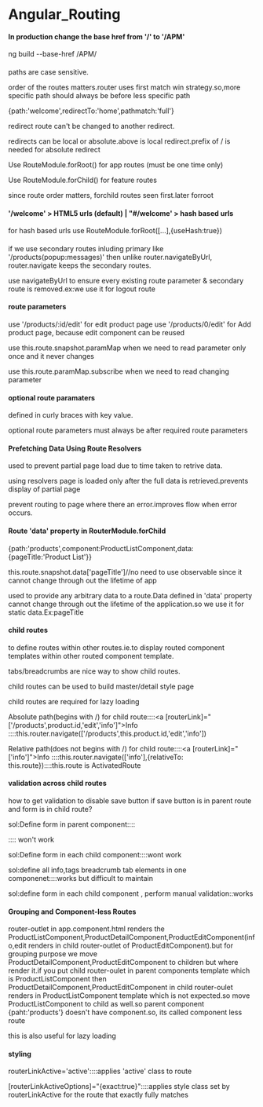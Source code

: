 # Angular_Routing

#### In production change the base href from '/' to '/APM'

ng build --base-href /APM/

####

paths are case sensitive.

order of the routes matters.router uses first match win strategy.so,more specific path should always be before less specific path

{path:'welcome',redirectTo:'home',pathmatch:'full'}

redirect route can't be changed to another redirect.

redirects can be local or absolute.above is local redirect.prefix of / is needed for absolute redirect

Use RouteModule.forRoot() for app routes (must be one time only)

Use RouteModule.forChild() for feature routes

since route order matters, forchild routes seen first.later forroot

#### '/welcome' > HTML5 urls (default) | "#/welcome' > hash based urls

for hash based urls use RouteModule.forRoot([...],{useHash:true})

####

if we use secondary routes inluding primary like '/products(popup:messages)' then unlike router.navigateByUrl, router.navigate keeps the secondary routes.

use navigateByUrl to ensure every existing route parameter & secondary route is removed.ex:we use it for logout route

#### route parameters

use '/products/:id/edit' for edit product page
use '/products/0/edit' for Add product page, because edit component can be reused

use this.route.snapshot.paramMap when we need to read parameter only once and it never changes

use this.route.paramMap.subscribe when we need to read changing parameter

#### optional route paramaters

defined in curly braces with key value.

optional route parameters must always be after required route parameters

#### Prefetching Data Using Route Resolvers

used to prevent partial page load due to time taken to retrive data.

using resolvers page is loaded only after the full data is retrieved.prevents display of partial page

prevent routing to page where there an error.improves flow when error occurs.

#### Route 'data' property in RouterModule.forChild

{path:'products',component:ProductListComponent,data:{pageTitle:'Product List'}}

this.route.snapshot.data['pageTitle']//no need to use observable since it cannot change through out the lifetime of app

used to provide any arbitrary data to a route.Data defined in 'data' property cannot change through out the lifetime of the application.so we use it for static data.Ex:pageTitle

#### child routes

to define routes within other routes.ie.to display routed component templates within other routed component template.

tabs/breadcrumbs are nice way to show child routes.

child routes can be used to build master/detail style page

child routes are required for lazy loading

Absolute path(begins with /) for child route::::<a [routerLink]="['/products',product.id,'edit','info']">Info</a>
::::this.router.navigate(['/products',this.product.id,'edit','info'])

Relative path(does not begins with /) for child route::::<a [routerLink]="['info']">Info</a>
::::this.router.navigate(['info'],{relativeTo: this.route})::::this.route is ActivatedRoute

#### validation across child routes

how to get validation to disable save button if save button is in parent route and form is in child route?

sol:Define form in parent component::::<form><router-outlet></router-outlet></form> :::: won't work

sol:Define form in each child component::::wont work

sol:define all info,tags breadcrumb tab elements in one componenet::::works but difficult to maintain

sol:define form in each child component , perform manual validation::works

#### Grouping and Component-less Routes

router-outlet in app.component.html renders the ProductListComponent,ProductDetailComponent,ProductEditComponent(info,edit renders in child router-outlet of ProductEditComponent).but for grouping purpose we move ProductDetailComponent,ProductEditComponent to children but where render it.if you put child router-oulet in parent components template which is ProductListComponent then ProductDetailComponent,ProductEditComponent in child router-oulet renders in ProductListComponent template which is not expected.so move ProductListComponent to child as well.so parent component {paht:'products'} doesn't have component.so, its called component less route

this is also useful for lazy loading

#### styling

routerLinkActive='active'::::applies 'active' class to route

[routerLinkActiveOptions]="{exact:true}"::::applies style class set by routerLinkActive for the route that exactly fully matches
